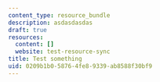 ```yaml
---
content_type: resource_bundle
description: asdasdasdas
draft: true
resources:
  content: []
  website: test-resource-sync
title: Test something
uid: 0209b1b0-5876-4fe8-9339-ab8588f30bf9
---
```

